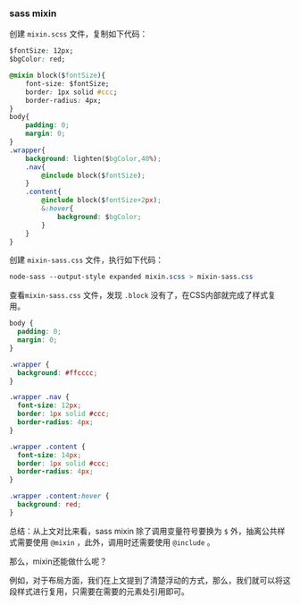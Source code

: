 ### sass mixin
创建 `mixin.scss` 文件，复制如下代码：
```css
$fontSize: 12px;
$bgColor: red;

@mixin block($fontSize){
    font-size: $fontSize;
    border: 1px solid #ccc;
    border-radius: 4px;
}
body{
    padding: 0;
    margin: 0;
}
.wrapper{
    background: lighten($bgColor,40%);
    .nav{
        @include block($fontSize);
    }
    .content{
        @include block($fontSize+2px);
        &:hover{
            background: $bgColor;
        }
    }
}
```

创建 `mixin-sass.css` 文件，执行如下代码：

```css
node-sass --output-style expanded mixin.scss > mixin-sass.css
```
查看`mixin-sass.css` 文件，发现 `.block` 没有了，在CSS内部就完成了样式复用。

```css
body {
  padding: 0;
  margin: 0;
}

.wrapper {
  background: #ffcccc;
}

.wrapper .nav {
  font-size: 12px;
  border: 1px solid #ccc;
  border-radius: 4px;
}

.wrapper .content {
  font-size: 14px;
  border: 1px solid #ccc;
  border-radius: 4px;
}

.wrapper .content:hover {
  background: red;
}
```

总结：从上文对比来看，sass mixin 除了调用变量符号要换为 `$` 外，抽离公共样式需要使用 `@mixin` ，此外，调用时还需要使用 `@include` 。

那么，mixin还能做什么呢？

例如，对于布局方面，我们在上文提到了清楚浮动的方式，那么，我们就可以将这段样式进行复用，只需要在需要的元素处引用即可。
